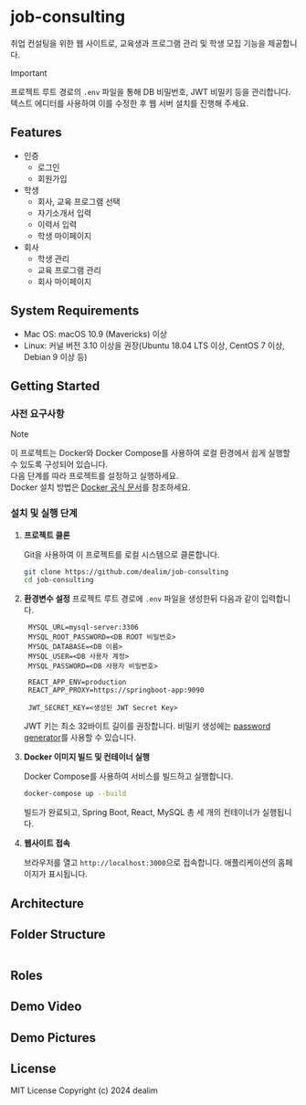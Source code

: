 # job-consulting

취업 컨설팅을 위한 웹 사이트로, 교육생과 프로그램 관리 및 학생 모집 기능을 제공합니다.

> [!Important]
> 프로젝트 루트 경로의 `.env` 파일을 통해 DB 비밀번호, JWT 비밀키 등을 관리합니다.  
> 텍스트 에디터를 사용하여 이를 수정한 후 웹 서버 설치를 진행해 주세요.


## Features

- 인증
  - 로그인
  - 회원가입
- 학생
  - 회사, 교육 프로그램 선택
  - 자기소개서 입력
  - 이력서 입력
  - 학생 마이페이지
- 회사
  - 학생 관리
  - 교육 프로그램 관리
  - 회사 마이페이지

## System Requirements

- Mac OS: macOS 10.9 (Mavericks) 이상
- Linux: 커널 버전 3.10 이상을 권장(Ubuntu 18.04 LTS 이상, CentOS 7 이상, Debian 9 이상 등)

## Getting Started

### 사전 요구사항

> [!Note]
> 이 프로젝트는 Docker와 Docker Compose를 사용하여 로컬 환경에서 쉽게 실행할 수 있도록 구성되어 있습니다.  
> 다음 단계를 따라 프로젝트를 설정하고 실행하세요.   
> Docker 설치 방법은 [Docker 공식 문서](https://docs.docker.com/desktop/)를 참조하세요.
 
### **설치 및 실행 단계**

1. **프로젝트 클론**

   Git을 사용하여 이 프로젝트를 로컬 시스템으로 클론합니다.
    ```bash
    git clone https://github.com/dealim/job-consulting
    cd job-consulting
    ```

1. **환경변수 설정**
   프로젝트 루트 경로에 `.env` 파일을 생성한뒤 다음과 같이 입력합니다.
   ```
    MYSQL_URL=mysql-server:3306
    MYSQL_ROOT_PASSWORD=<DB ROOT 비밀번호>
    MYSQL_DATABASE=<DB 이름>
    MYSQL_USER=<DB 사용자 계정>
    MYSQL_PASSWORD=<DB 사용자 비밀번호>
    
    REACT_APP_ENV=production
    REACT_APP_PROXY=https://springboot-app:9090
    
    JWT_SECRET_KEY=<생성된 JWT Secret Key>
   ```
    JWT 키는 최소 32바이트 길이를 권장합니다. 비밀키 생성에는 [password generator](https://passwords-generator.org/)를 사용할 수 있습니다.
5. **Docker 이미지 빌드 및 컨테이너 실행**

   Docker Compose를 사용하여 서비스를 빌드하고 실행합니다.
    ```bash
    docker-compose up --build
    ```
   빌드가 완료되고, Spring Boot, React, MySQL 총 세 개의 컨테이너가 실행됩니다.

6. **웹사이트 접속**
   
   브라우저를 열고 `http://localhost:3000`으로 접속합니다. 애플리케이션의 홈페이지가 표시됩니다.

## Architecture


## Folder Structure

```

```

## Roles


## Demo Video

## Demo Pictures

## License
MIT License Copyright (c) 2024 dealim
